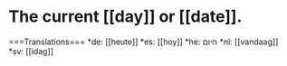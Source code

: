 # The current [[day]] or [[date]].

===Translations===
*de: [[heute]]
*es: [[hoy]]
*he: היום
*nl: [[vandaag]]
*sv: [[idag]]